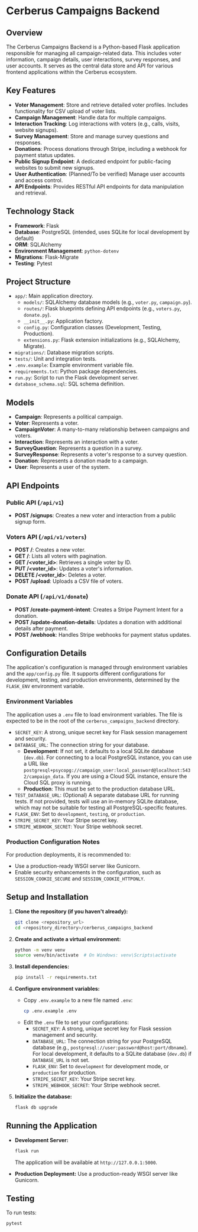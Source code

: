 # Cerberus Campaigns Backend

## Overview

The Cerberus Campaigns Backend is a Python-based Flask application responsible for managing all campaign-related data. This includes voter information, campaign details, user interactions, survey responses, and user accounts. It serves as the central data store and API for various frontend applications within the Cerberus ecosystem.

## Key Features

*   **Voter Management**: Store and retrieve detailed voter profiles. Includes functionality for CSV upload of voter lists.
*   **Campaign Management**: Handle data for multiple campaigns.
*   **Interaction Tracking**: Log interactions with voters (e.g., calls, visits, website signups).
*   **Survey Management**: Store and manage survey questions and responses.
*   **Donations**: Process donations through Stripe, including a webhook for payment status updates.
*   **Public Signup Endpoint**: A dedicated endpoint for public-facing websites to submit new signups.
*   **User Authentication**: (Planned/To be verified) Manage user accounts and access control.
*   **API Endpoints**: Provides RESTful API endpoints for data manipulation and retrieval.

## Technology Stack

*   **Framework**: Flask
*   **Database**: PostgreSQL (intended, uses SQLite for local development by default)
*   **ORM**: SQLAlchemy
*   **Environment Management**: `python-dotenv`
*   **Migrations**: Flask-Migrate
*   **Testing**: Pytest

## Project Structure

*   `app/`: Main application directory.
    *   `models/`: SQLAlchemy database models (e.g., `voter.py`, `campaign.py`).
    *   `routes/`: Flask blueprints defining API endpoints (e.g., `voters.py`, `donate.py`).
    *   `__init__.py`: Application factory.
    *   `config.py`: Configuration classes (Development, Testing, Production).
    *   `extensions.py`: Flask extension initializations (e.g., SQLAlchemy, Migrate).
*   `migrations/`: Database migration scripts.
*   `tests/`: Unit and integration tests.
*   `.env.example`: Example environment variable file.
*   `requirements.txt`: Python package dependencies.
*   `run.py`: Script to run the Flask development server.
*   `database_schema.sql`: SQL schema definition.

## Models

*   **Campaign**: Represents a political campaign.
*   **Voter**: Represents a voter.
*   **CampaignVoter**: A many-to-many relationship between campaigns and voters.
*   **Interaction**: Represents an interaction with a voter.
*   **SurveyQuestion**: Represents a question in a survey.
*   **SurveyResponse**: Represents a voter's response to a survey question.
*   **Donation**: Represents a donation made to a campaign.
*   **User**: Represents a user of the system.

## API Endpoints

### Public API (`/api/v1`)

*   **POST /signups**: Creates a new voter and interaction from a public signup form.

### Voters API (`/api/v1/voters`)

*   **POST /**: Creates a new voter.
*   **GET /**: Lists all voters with pagination.
*   **GET /<voter_id>**: Retrieves a single voter by ID.
*   **PUT /<voter_id>**: Updates a voter's information.
*   **DELETE /<voter_id>**: Deletes a voter.
*   **POST /upload**: Uploads a CSV file of voters.

### Donate API (`/api/v1/donate`)

*   **POST /create-payment-intent**: Creates a Stripe Payment Intent for a donation.
*   **POST /update-donation-details**: Updates a donation with additional details after payment.
*   **POST /webhook**: Handles Stripe webhooks for payment status updates.

## Configuration Details

The application's configuration is managed through environment variables and the `app/config.py` file. It supports different configurations for development, testing, and production environments, determined by the `FLASK_ENV` environment variable.

### Environment Variables

The application uses a `.env` file to load environment variables. The file is expected to be in the root of the `cerberus_campaigns_backend` directory.

*   `SECRET_KEY`: A strong, unique secret key for Flask session management and security.
*   `DATABASE_URL`: The connection string for your database.
    *   **Development**: If not set, it defaults to a local SQLite database (`dev.db`). For connecting to a local PostgreSQL instance, you can use a URL like `postgresql+psycopg://campaign_user:local_password@localhost:5432/campaign_data`. If you are using a Cloud SQL instance, ensure the Cloud SQL proxy is running.
    *   **Production**: This must be set to the production database URL.
*   `TEST_DATABASE_URL`: (Optional) A separate database URL for running tests. If not provided, tests will use an in-memory SQLite database, which may not be suitable for testing all PostgreSQL-specific features.
*   `FLASK_ENV`: Set to `development`, `testing`, or `production`.
*   `STRIPE_SECRET_KEY`: Your Stripe secret key.
*   `STRIPE_WEBHOOK_SECRET`: Your Stripe webhook secret.

### Production Configuration Notes

For production deployments, it is recommended to:
*   Use a production-ready WSGI server like Gunicorn.
*   Enable security enhancements in the configuration, such as `SESSION_COOKIE_SECURE` and `SESSION_COOKIE_HTTPONLY`.

## Setup and Installation

1.  **Clone the repository (if you haven't already):**
    ```bash
    git clone <repository_url>
    cd <repository_directory>/cerberus_campaigns_backend
    ```

2.  **Create and activate a virtual environment:**
    ```bash
    python -m venv venv
    source venv/bin/activate  # On Windows: venv\Scripts\activate
    ```

3.  **Install dependencies:**
    ```bash
    pip install -r requirements.txt
    ```

4.  **Configure environment variables:**
    *   Copy `.env.example` to a new file named `.env`:
        ```bash
        cp .env.example .env
        ```
    *   Edit the `.env` file to set your configurations:
        *   `SECRET_KEY`: A strong, unique secret key for Flask session management and security.
        *   `DATABASE_URL`: The connection string for your PostgreSQL database (e.g., `postgresql://user:password@host:port/dbname`). For local development, it defaults to a SQLite database (`dev.db`) if `DATABASE_URL` is not set.
        *   `FLASK_ENV`: Set to `development` for development mode, or `production` for production.
        *   `STRIPE_SECRET_KEY`: Your Stripe secret key.
        *   `STRIPE_WEBHOOK_SECRET`: Your Stripe webhook secret.

5.  **Initialize the database:**
    ```bash
    flask db upgrade
    ```

## Running the Application

*   **Development Server:**
    ```bash
    flask run
    ```
    The application will be available at `http://127.0.0.1:5000`.

*   **Production Deployment:**
    Use a production-ready WSGI server like Gunicorn.

## Testing

To run tests:
```bash
pytest
```